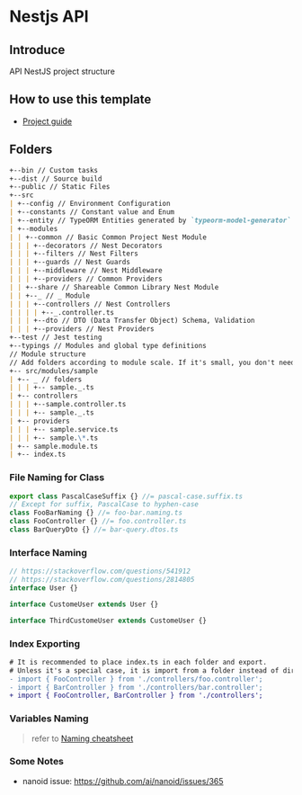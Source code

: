 # Nestjs API

## Introduce

API NestJS project structure

## How to use this template

- [Project guide](GUIDE.md)

## Folders

```markdown
+--bin // Custom tasks
+--dist // Source build
+--public // Static Files
+--src
| +--config // Environment Configuration
| +--constants // Constant value and Enum
| +--entity // TypeORM Entities generated by `typeorm-model-generator` module
| +--modules
| | +--common // Basic Common Project Nest Module
| | | +--decorators // Nest Decorators
| | | +--filters // Nest Filters
| | | +--guards // Nest Guards
| | | +--middleware // Nest Middleware
| | | +--providers // Common Providers
| | +--share // Shareable Common Library Nest Module
| | +--_ // _ Module
| | | +--controllers // Nest Controllers
| | | | +--_.controller.ts
| | | +--dto // DTO (Data Transfer Object) Schema, Validation
| | | +--providers // Nest Providers
+--test // Jest testing
+--typings // Modules and global type definitions
// Module structure
// Add folders according to module scale. If it's small, you don't need to add folders.
+-- src/modules/sample
| +-- _ // folders
| | | +-- sample._.ts
| +-- controllers
| | | +--sample.controller.ts
| | | +-- sample._.ts
| +-- providers
| | | +-- sample.service.ts
| | | +-- sample.\*.ts
| +-- sample.module.ts
| +-- index.ts
```

### File Naming for Class

```ts
export class PascalCaseSuffix {} //= pascal-case.suffix.ts
// Except for suffix, PascalCase to hyphen-case
class FooBarNaming {} //= foo-bar.naming.ts
class FooController {} //= foo.controller.ts
class BarQueryDto {} //= bar-query.dtos.ts
```

### Interface Naming

```ts
// https://stackoverflow.com/questions/541912
// https://stackoverflow.com/questions/2814805
interface User {}

interface CustomeUser extends User {}

interface ThirdCustomeUser extends CustomeUser {}
```

### Index Exporting

```diff
# It is recommended to place index.ts in each folder and export.
# Unless it's a special case, it is import from a folder instead of directly from a file.
- import { FooController } from './controllers/foo.controller';
- import { BarController } from './controllers/bar.controller';
+ import { FooController, BarController } from './controllers';
```

### Variables Naming

> refer to [Naming cheatsheet](https://github.com/kettanaito/naming-cheatsheet)

### Some Notes

- nanoid issue: https://github.com/ai/nanoid/issues/365
